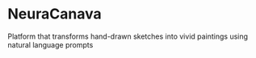 # NeuraCanava
Platform that transforms hand-drawn sketches into vivid paintings using natural language prompts
